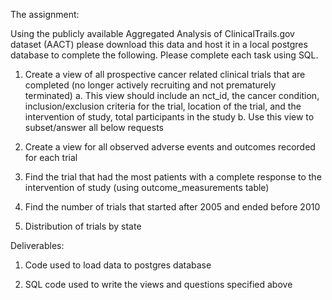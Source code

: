 The assignment:

Using the publicly available Aggregated Analysis of ClinicalTrails.gov dataset (​AACT​) please download this data and host it in a local postgres database to complete the following. Please complete each task using SQL.

1. Create a view of all ​prospective ​cancer related clinical trials that are completed (no longer actively recruiting and not prematurely terminated)
  a. This view should include an nct_id, the cancer condition, inclusion/exclusion criteria for the trial, location of the trial, and the       intervention of study, total participants in the study
  b. Use this view to subset/answer all below requests

2. Create a view for all observed adverse events and outcomes recorded for each trial

3. Find the trial that had the most patients with a complete response to the intervention of study (using
outcome_measurements table)

4. Find the number of trials that started after 2005 and ended before 2010

5. Distribution of trials by state


Deliverables:

1. Code used to load data to postgres database

2. SQL code used to write the views and questions specified above
